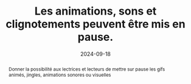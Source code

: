 ---
title: Les animations, sons et clignotements peuvent être mis en pause. 
abstract: Donner la possibilité aux lectrices et lecteurs de mettre sur pause les gifs animés, jingles, animations sonores ou visuelles
categories: ["Images et médias"]
agrege: O4121-E032
opquast: '4 121'
indiceebook: '32'
description: "Règle n° 032"
before: "031"
weight: "032"
after: "033"
actif: '1'
layout: rules
date: 2024-09-18
tags: ["Accessibilité", "Utilisabilité"]
objectif: ["Laisser à l'utilisateur le contrôle des animations lors de la consultation du contenu.", "
Permettre la consultation pas à pas d'animations séquentielles ou de contenus sonores.", "
Rendre accessible des contenus aux lectrices et lecteurs handicapées
"]
Meo: ["Pour les  animation visuelle d’une durée > 5 secondes ou un son d’une durée > 3 secondes, doter systématiquement l'objet multimédia des moyens de contrôle nécessaires&nbsp;: démarrage, arrêt, muet ou volume.
Ne pas utiliser de graphismes animés non contrôlables ou partiellement contrôlables par l'utilisateur (images gif animées en particulier).

Dans les métadonnées de l’OPF, indiquer ces métadonnées&nbsp;:
<meta property=schema:accessibilityHazard>noFlashingHazard</meta>
<meta property=schema:accessibilityHazard>noMotionSimulationHazard</meta>
<meta property=schema:accessibilityHazard>noSoundHazard</meta>
"]
Controle: ["Dans chaque page contenant une animation visuelle ou un son&nbsp;:
Contrôler la possibilité de stopper l'animation, le son ou le clignotement (pause, redémarrage, volume sonore le cas échéant).
"
]
epubcheck: false
ace: false
humancheck: true
OPFmetadata: ["schema accessibilityHazard noFlashingHazard", "
chema:accessibilityHazard noMotionSimulationHazard", "
schema:accessibilityHazard noSoundHazard"]
onixmetadata: ""
ReadiumGoToolkit: 
Source: ["Opquast"]
Referentiel: [""]
steps: ["Conception", "Éditorial"]
---
